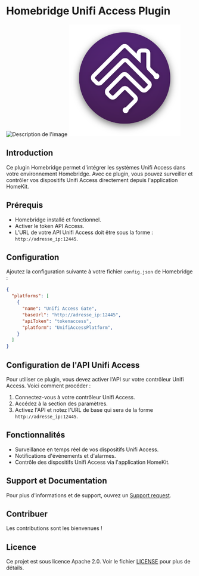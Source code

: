 # Homebridge Unifi Access Plugin
<img src="https://techspecs.ui.com/static/brand/UniFi/access.svg" alt="Description de l'image" style="width:300px;">
<img src="https://raw.githubusercontent.com/homebridge/branding/master/logos/homebridge-color-round-stylized.png" alt="Homebridge" style="width:300px;">

## Introduction

Ce plugin Homebridge permet d'intégrer les systèmes Unifi Access dans votre environnement Homebridge. Avec ce plugin, vous pouvez surveiller et contrôler vos dispositifs Unifi Access directement depuis l'application HomeKit.

## Prérequis

- Homebridge installé et fonctionnel.
- Activer le token API Access.
- L'URL de votre API Unifi Access doit être sous la forme : `http://adresse_ip:12445`.

## Configuration

Ajoutez la configuration suivante à votre fichier `config.json` de Homebridge :

```json
{
  "platforms": [
    {
      "name": "Unifi Access Gate",
      "baseUrl": "http://adresse_ip:12445",
      "apiToken": "tokenaccess",
      "platform": "UnifiAccessPlatform",
    }
  ]
}
```

## Configuration de l'API Unifi Access

Pour utiliser ce plugin, vous devez activer l'API sur votre contrôleur Unifi Access. Voici comment procéder :

1. Connectez-vous à votre contrôleur Unifi Access.
2. Accédez à la section des paramètres.
3. Activez l'API et notez l'URL de base qui sera de la forme `http://adresse_ip:12445`.

## Fonctionnalités

- Surveillance en temps réel de vos dispositifs Unifi Access.
- Notifications d'événements et d'alarmes.
- Contrôle des dispositifs Unifi Access via l'application HomeKit.

## Support et Documentation

Pour plus d'informations et de support, ouvrez un [Support request](https://github.com/CdriFry/homebridge-access-gate/issues/new/choose).

## Contribuer

Les contributions sont les bienvenues !

## Licence

Ce projet est sous licence Apache 2.0. Voir le fichier [LICENSE](LICENSE) pour plus de détails.
